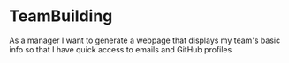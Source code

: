 # TeamBuilding

As a manager
I want to generate a webpage that displays my team's basic info
so that I have quick access to emails and GitHub profiles



